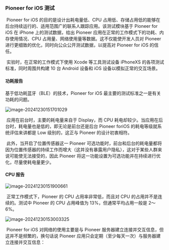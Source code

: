 ### Pioneer for iOS 测试	

​	Pioneer for iOS 的目的是设计出耗电量低、CPU 占用低、存储占用低的能够在后台持续运行的、适用范围广的联系人跟踪应用。该测试模块基于 Pioneer for iOS 在 iPhone 上的测试数据，给出 Pioneer 应用在正常的工作模式下的功耗、内存使用情况、CPU 占用量、网络使用量等数据。这不仅能使开发人员对 Pioneer 进行更细致的优化，同时向公众公开测试数据，以提高对 Pioneer for iOS 的信任。

​	实验时，在正常的工作模式下使用 Xcode 等工具测试设备 iPhoneXS 的各项测试标准，同时周围共构建 10 台 Android 设备和 iOS 设备以模拟正常的交互场景。



#### 功耗报告

基于低功耗蓝牙（BLE）的技术，Pioneer for iOS 最主要的测试标准之一是有关功耗的问题。

![image-20241230151701029](https://cdn.jsdelivr.net/gh/lunan0320/pics@main/images/202412202412301517213.png)

​	应用在前台时，主要的耗电量来自于 Display，而 CPU 耗电却较少。当应用在后台时，耗电量也是低的，即无论是前台还是后台 Pioneer foriOS 的耗电等级就系统评估来讲都是 Low 级别的，这正与 Pioneer 的设计初衷相符。

​	此外，当开启了位置传感器这一 Pioneer 可选功能时，前台和后台的耗电量都将因为位置传感器的持续工作而增大（这并没有暴露用户隐私），这对于某些人群来说可能使无法接受的，因此 Pioneer 将这一功能设置为可选功能并在持续进行优化，尽量使耗电量更少。

#### CPU 报告

![image-20241230151900661](https://cdn.jsdelivr.net/gh/lunan0320/Pioneer@main/images/202412301529373.png)

​	正常工作模式下，Pioneer 的 CPU 占用率非常低，而且对 CPU 的占用并不是连续的。测试中 Pioneer 的 CPU 占用峰值为 13%，但通常平均占用一般是 2～6%。

![image-20241230153003325](https://cdn.jsdelivr.net/gh/lunan0320/Pioneer@main/images/202412301530407.png)

​	Pioneer for iOS 对网络的使用主要是与 Pioneer 服务器建立连接并交互信息，但这并不是频繁的，换句话说 Pioneer 应用只会定期（至少每天一次）与服务器建立连接并交互信息：